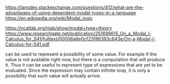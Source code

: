 https://langdev.stackexchange.com/questions/412/what-are-the-advantages-of-using-dependent-modal-types-in-a-language
https://en.wikipedia.org/wiki/Modal_logic

https://ncatlab.org/nlab/show/modal+type+theory
https://www.researchgate.net/publication/251696615_On_a_Modal_l-Calculus_for_S41/fulltext/00006a6e0cf23f86393c643e/On-a-Modal-l-Calculus-for-S41.pdf

can be used to represent a possibility of some value. For example if the value is not available right now, but there is a computation that will produce it. Thus it can be useful to represent type of expressions that are yet to be evaluated. Since the expression may contain infinite loop, it is only a possibility that such value will actually arrive.